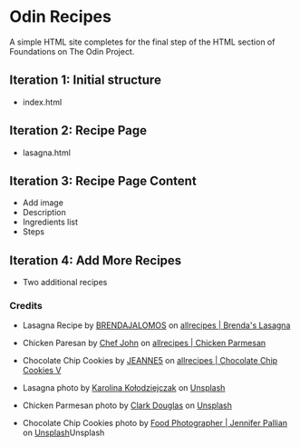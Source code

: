 # Odin Recipes

A simple HTML site completes for the final step of the HTML section of
Foundations on The Odin Project.

## Iteration 1: Initial structure

- index.html

## Iteration 2: Recipe Page

- lasagna.html

## Iteration 3: Recipe Page Content

- Add image
- Description
- Ingredients list
- Steps

## Iteration 4: Add More Recipes

- Two additional recipes

### Credits

- Lasagna Recipe by [BRENDAJALOMOS](https://www.allrecipes.com/cook/69260/) on [allrecipes | Brenda's Lasagna](https://www.allrecipes.com/recipe/19756/brendas-lasagna/)

- Chicken Paresan by [Chef John](https://www.allrecipes.com/cook/foodwisheswithchefjohn) on [allrecipes | Chicken Parmesan](https://www.allrecipes.com/recipe/223042/chicken-parmesan/)

- Chocolate Chip Cookies by [JEANNE5](https://www.allrecipes.com/cook/17140/) on [allrecipes | Chocolate Chip Cookies V](https://www.allrecipes.com/recipe/25040/chocolate-chip-cookies-v/)

- Lasagna photo by [Karolina Kołodziejczak](ttps://unsplash.com/@rabbit_in_blue?utm_source=unsplash&utm_medium=referral&utm_content=creditCopyText) on [Unsplash](https://unsplash.com/s/photos/chicken-parmesan?utm_source=unsplash&utm_medium=referral&utm_content=creditCopyText)

- Chicken Parmesan photo by [Clark Douglas](https://unsplash.com/@clark_douglas?utm_source=unsplash&utm_medium=referral&utm_content=creditCopyText) on [Unsplash](https://unsplash.com/s/photos/chicken-parmesan?utm_source=unsplash&utm_medium=referral&utm_content=creditCopyText)

- Chocolate Chip Cookies photo by [Food Photographer | Jennifer Pallian](https://unsplash.com/@foodess?utm_source=unsplash&utm_medium=referral&utm_content=creditCopyText) on [Unsplash](https://unsplash.com/s/photos/chicken-parmesan?utm_source=unsplash&utm_medium=referral&utm_content=creditCopyText)Unsplash
